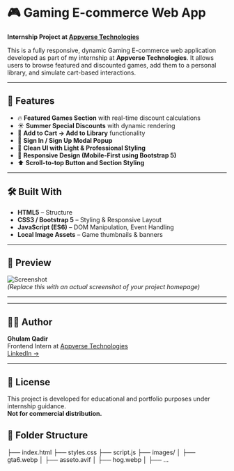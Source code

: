# 🎮 Gaming E-commerce Web App  
**Internship Project at [Appverse Technologies](https://appverse-technologies.com/)**

This is a fully responsive, dynamic Gaming E-commerce web application developed as part of my internship at **Appverse Technologies**. It allows users to browse featured and discounted games, add them to a personal library, and simulate cart-based interactions.

---

## 🚀 Features

- 🔥 **Featured Games Section** with real-time discount calculations  
- ☀️ **Summer Special Discounts** with dynamic rendering  
- 🛒 **Add to Cart → Add to Library** functionality  
- 🔐 **Sign In / Sign Up Modal Popup**  
- 🌈 **Clean UI with Light & Professional Styling**  
- 📱 **Responsive Design (Mobile-First using Bootstrap 5)**  
- ⬆️ **Scroll-to-top Button and Section Styling**

---

## 🛠️ Built With

- **HTML5** – Structure  
- **CSS3 / Bootstrap 5** – Styling & Responsive Layout  
- **JavaScript (ES6)** – DOM Manipulation, Event Handling  
- **Local Image Assets** – Game thumbnails & banners

---

## 📸 Preview

![Screenshot](images/screenshot.png)  
*(Replace this with an actual screenshot of your project homepage)*

---


---

## 👨‍💻 Author

**Ghulam Qadir**  
Frontend Intern at [Appverse Technologies](https://appverse-technologies.com/)  
[LinkedIn →](https://www.linkedin.com/in/your-link) <!-- Replace with your actual LinkedIn profile -->

---

## 📄 License

This project is developed for educational and portfolio purposes under internship guidance.  
**Not for commercial distribution.**



## 📁 Folder Structure
├── index.html
├── styles.css
├── script.js
├── images/
│ ├── gta6.webp
│ ├── asseto.avif
│ ├── hog.webp
│ ├── ...
